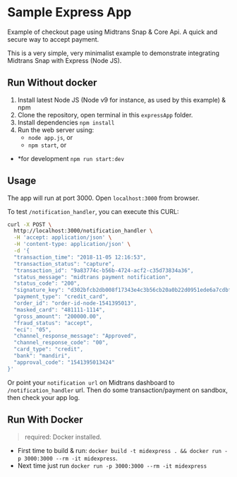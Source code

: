 # Sample Express App

Example of checkout page using Midtrans Snap & Core Api. A quick and secure way to accept payment.

This is a very simple, very minimalist example to demonstrate integrating
Midtrans Snap with Express (Node JS).

## Run Without docker

1. Install latest Node JS (Node v9 for instance, as used by this example) & npm
2. Clone the repository, open terminal in this `expressApp` folder.
3. Install dependencies `npm install`
4. Run the web server using:
	- `node app.js`, or
	- `npm start`, or
  - \*for development `npm run start:dev`

## Usage

The app will run at port 3000.
Open `localhost:3000` from browser.

To test `/notification_handler`, you can execute this CURL:
```bash
curl -X POST \
  http://localhost:3000/notification_handler \
  -H 'accept: application/json' \
  -H 'content-type: application/json' \
  -d '{
  "transaction_time": "2018-11-05 12:16:53",
  "transaction_status": "capture",
  "transaction_id": "9a83774c-b56b-4724-acf2-c35d73834a36",
  "status_message": "midtrans payment notification",
  "status_code": "200",
  "signature_key": "d302bfcb2db008f17343e4c3b56cb20a0b22d0951ede6a7cdbfcd31f4a5d0d89d0a5230c333dd2fc5803cfbe8567ad146fb3c574d4050a87b4d81661e5d870de",
  "payment_type": "credit_card",
  "order_id": "order-id-node-1541395013",
  "masked_card": "481111-1114",
  "gross_amount": "200000.00",
  "fraud_status": "accept",
  "eci": "05",
  "channel_response_message": "Approved",
  "channel_response_code": "00",
  "card_type": "credit",
  "bank": "mandiri",
  "approval_code": "1541395013424"
}'
```
Or point your `notification url` on Midtrans dashboard to `/notification_handler` url. Then do some transaction/payment on sandbox, then check your app log.

## Run With Docker
> required: Docker installed.

- First time to build & run: `docker build -t midexpress . && docker run -p 3000:3000 --rm -it midexpress`.
- Next time just run `docker run -p 3000:3000 --rm -it midexpress`
